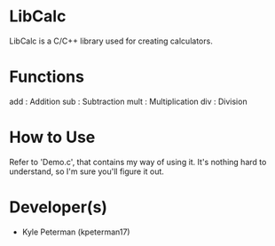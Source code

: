 LibCalc
=======
LibCalc is a C/C++ library used for creating calculators.

Functions
=========
add : Addition
sub : Subtraction
mult : Multiplication
div : Division

How to Use
==========
Refer to 'Demo.c', that contains my way of using it. It's nothing hard to understand, so I'm sure you'll figure it out.

Developer(s)
============
- Kyle Peterman (kpeterman17)